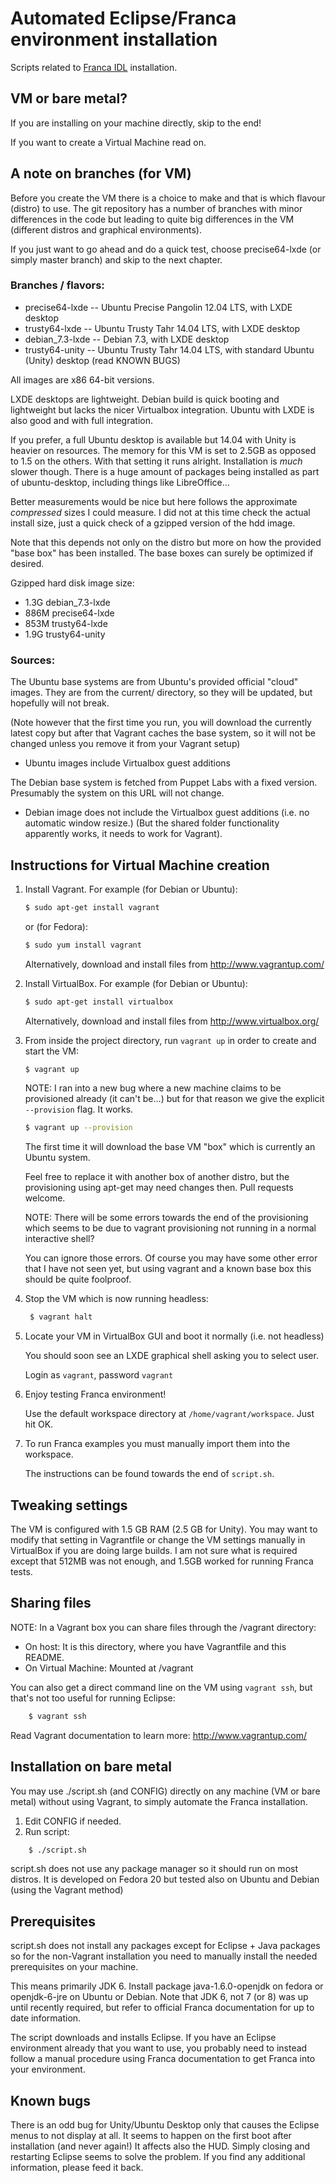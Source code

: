 Automated Eclipse/Franca environment installation
=================================================

Scripts related to [Franca IDL](https://code.google.com/a/eclipselabs.org/p/franca/) installation.

VM or bare metal?
-----------------

If you are installing on your machine directly, skip to the end!

If you want to create a Virtual Machine read on.

A note on branches (for VM)
---------------------------

Before you create the VM there is a choice to make and that is which flavour
(distro) to use.  The git repository has a number of branches with minor
differences in the code but leading to quite big differences in the VM
(different distros and graphical environments).

If you just want to go ahead and do a quick test, choose precise64-lxde
(or simply master branch) and skip to the next chapter.

### Branches / flavors:

* precise64-lxde  -- Ubuntu Precise Pangolin 12.04 LTS, with LXDE desktop
* trusty64-lxde   -- Ubuntu Trusty Tahr 14.04 LTS, with LXDE desktop
* debian_7.3-lxde -- Debian 7.3, with LXDE desktop
* trusty64-unity  -- Ubuntu Trusty Tahr 14.04 LTS, with standard Ubuntu (Unity) desktop
                     (read KNOWN BUGS)

All images are x86 64-bit versions.

LXDE desktops are lightweight.  Debian build is quick booting and lightweight
but lacks the nicer Virtualbox integration.  Ubuntu with LXDE is also
good and with full integration.

If you prefer, a full Ubuntu desktop is available but 14.04 with Unity is
heavier on resources.  The memory for this VM is set to 2.5GB as opposed to 1.5
on the others.  With that setting it runs alright.  Installation is _much_
slower though.  There is a huge amount of packages being installed as part of
ubuntu-desktop, including things like LibreOffice...

Better measurements would be nice but here follows the approximate _compressed_
sizes I could measure.  I did not at this time check the actual install size,
just a quick check of a gzipped version of the hdd image.

Note that this depends not only on the distro but more on how the provided
"base box" has been installed.  The base boxes can surely be optimized if
desired.

Gzipped hard disk image size:

* 1.3G  debian_7.3-lxde
* 886M  precise64-lxde
* 853M  trusty64-lxde
* 1.9G  trusty64-unity

### Sources:

The Ubuntu base systems are from Ubuntu's provided official "cloud" images.
They are from the current/ directory, so they will be updated, but hopefully
will not break.

(Note however that the first time you run, you will download the
currently latest copy but after that Vagrant caches the base system,
so it will not be changed unless you remove it from your Vagrant setup)

- Ubuntu images include Virtualbox guest additions

The Debian base system is fetched from Puppet Labs with a fixed version.
Presumably the system on this URL will not change.

- Debian image does not include the Virtualbox guest additions (i.e. no
automatic window resize.)  (But the  shared folder functionality
apparently works, it needs to work for Vagrant).


Instructions for Virtual Machine creation
-----------------------------------------

1. Install Vagrant. For example (for Debian or Ubuntu): 
   ```bash
   $ sudo apt-get install vagrant
   ```
   or (for Fedora):
   ```bash
   $ sudo yum install vagrant
   ```
   Alternatively, download and install files from http://www.vagrantup.com/

2. Install VirtualBox. For example (for Debian or Ubuntu): 
   ```bash
   $ sudo apt-get install virtualbox
   ```
   Alternatively, download and install files from http://www.virtualbox.org/

3. From inside the project directory, run `vagrant up` in order to create and start the VM: 
   ```bash
   $ vagrant up
   ```
   NOTE: I ran into a new bug where a new machine claims to be provisioned already
   (it can't be...) but for that reason we give the explicit `--provision` flag.
   It works.
   ```bash
   $ vagrant up --provision
   ```

   The first time it will download the base VM "box" which
   is currently an Ubuntu system.

   Feel free to replace it with another box of another distro, but the
   provisioning using apt-get may need changes then.  Pull requests
   welcome.

   NOTE: There will be some errors towards the end of the provisioning which
   seems to be due to vagrant provisioning not running in a normal interactive
   shell?

   You can ignore those errors.  Of course you may have some other error that I
   have not seen yet, but using vagrant and a known base box this should be
   quite foolproof.

4. Stop the VM which is now running headless:

   ```bash
    $ vagrant halt
   ```

5. Locate your VM in VirtualBox GUI and boot it normally (i.e. not headless)

   You should soon see an LXDE graphical shell asking you to select user.

   Login as `vagrant`, password `vagrant`

6. Enjoy testing Franca environment!

   Use the default workspace directory at `/home/vagrant/workspace`.
   Just hit OK.

7. To run Franca examples you must manually import them into the workspace.

   The instructions can be found towards the end of `script.sh`.


Tweaking settings
------------------

   The VM is configured with 1.5 GB RAM (2.5 GB for Unity).  You may want to
   modify that setting in Vagrantfile or change the VM settings manually in
   VirtualBox if you are doing large builds.  I am not sure what is required
   except that 512MB was not enough, and 1.5GB worked for running Franca tests.

Sharing files
-------------

NOTE: In a Vagrant box you can share files through the /vagrant directory:

* On host: It is this directory, where you have Vagrantfile and this README.
* On Virtual Machine: Mounted at /vagrant

You can also get a direct command line on the VM using `vagrant ssh`, but
that's not too useful for running Eclipse:

```bash
    $ vagrant ssh
```

Read Vagrant documentation to learn more: http://www.vagrantup.com/

Installation on bare metal
--------------------------

You may use ./script.sh (and CONFIG) directly on any machine (VM or
bare metal) without using Vagrant, to simply automate the Franca installation.

1. Edit CONFIG if needed.
2. Run script:

```bash
    $ ./script.sh
```

script.sh does not use any package manager so it should run on most distros. It
is developed on Fedora 20 but tested also on Ubuntu and Debian (using the
Vagrant method)

Prerequisites
-------------

script.sh does not install any packages except for Eclipse + Java packages so
for the non-Vagrant installation you need to manually install the needed
prerequisites on your machine.

This means primarily JDK 6.  Install package java-1.6.0-openjdk on fedora or
openjdk-6-jre on Ubuntu or Debian.  Note that JDK 6, not 7 (or 8) was up until
recently required, but refer to official Franca documentation for up to date
information.

The script downloads and installs Eclipse.  If you have an Eclipse environment
already that you want to use, you probably need to instead follow a manual
procedure using Franca documentation to get Franca into your environment.

Known bugs
----------

There is an odd bug for Unity/Ubuntu Desktop only that causes the Eclipse menus to
not display at all. It seems to happen on the first boot after installation
(and never again!) It affects also the HUD.  Simply closing and restarting
Eclipse seems to solve the problem.  If you find any additional information,
please feed it back.

